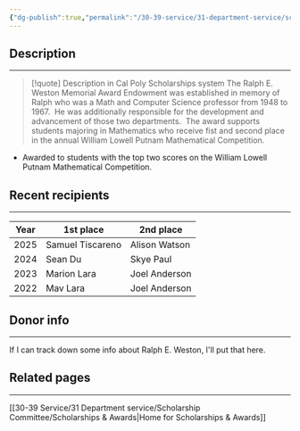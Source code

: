 ```yaml
---
{"dg-publish":true,"permalink":"/30-39-service/31-department-service/scholarship-committee/01-awards/ralph-e-weston-memorial/","updated":"2025-05-07T10:01:33-07:00"}
---
```


## Description
---

> [!quote] Description in Cal Poly Scholarships system
> The Ralph E. Weston Memorial Award Endowment was established in memory of Ralph who was a Math and Computer Science professor from 1948 to 1967.  He was additionally responsible for the development and advancement of those two departments.  The award supports students majoring in Mathematics who receive fist and second place in the annual William Lowell Putnam Mathematical Competition.

- Awarded to students with the top two scores on the William Lowell Putnam Mathematical Competition.

## Recent recipients
---

| Year | 1st place        | 2nd place     |
| ---- | ---------------- | ------------- |
| 2025 | Samuel Tiscareno | Alison Watson |
| 2024 | Sean Du          | Skye Paul     |
| 2023 | Marion Lara      | Joel Anderson |
| 2022 | Mav Lara         | Joel Anderson |

## Donor info
---

If I can track down some info about Ralph E. Weston, I'll put that here.

## Related pages
---

[[30-39 Service/31 Department service/Scholarship Committee/Scholarships & Awards\|Home for Scholarships & Awards]]